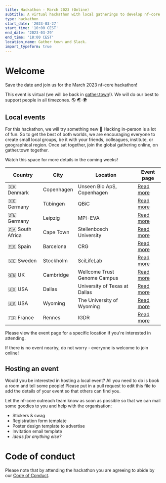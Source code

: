 ```yaml
---
title: Hackathon - March 2023 (Online)
subtitle: A virtual hackathon with local gatherings to develop nf-core together
type: hackathon
start_date: '2023-03-27'
start_time: '10:00 CEST'
end_date: '2023-03-29'
end_time: '18:00 CEST'
location_name: Gather town and Slack.
import_typeform: true
---
```


# Welcome

Save the date and join us for the March 2023 nf-core hackathon!

This event is virtual (we will be back in [gather.town](https://gather.town/)!).
We will do our best to support people in all timezones. :earth_americas: :earth_asia: :earth_africa:

## Local events

For this hackathon, we will try something new 🚀
Hacking in-person is a lot of fun. So to get the best of both worlds, we are encouraging everyone to create small local groups, be it with your friends, colleagues, institute, or geographical region.
Once sat together, join the global gathering online, on gather.town together.

Watch this space for more details in the coming weeks!

| Country         | City       |  Location                     | Event page                                                                  |
| --------------- | ---------- | ----------------------------- | --------------------------------------------------------------------------- |
| 🇩🇰 Denmark      | Copenhagen | Unseen Bio ApS, Copenhagen    | [Read more](/events/2023/hackathon-march-2023/denmark-unseen-bio.md)        |
| 🇩🇪 Germany      | Tübingen   | QBiC                          | [Read more](/events/2023/hackathon-march-2023/germany-qbic.md)              |
| 🇩🇪 Germany      | Leipzig    | MPI-EVA                       | [Read more](/events/2023/hackathon-march-2023/germany-mpi-eva.md)           |
| 🇿🇦 South Africa | Cape Town  | Stellenbosch University       | [Read more](/events/2023/hackathon-march-2023/south-africa-stellenbosch.md) |
| 🇪🇸 Spain        | Barcelona  | CRG                           | [Read more](/events/2023/hackathon-march-2023/spain-crg.md)                 |
| 🇸🇪 Sweden       | Stockholm  | SciLifeLab                    | [Read more](/events/2023/hackathon-march-2023/sweden-scilifelab.md)         |
| 🇬🇧 UK           | Cambridge  | Wellcome Trust Genome Campus  | [Read more](/events/2023/hackathon-march-2023/uk-wellcome-campus.md)        |
| 🇺🇸 USA          | Dallas     | University of Texas at Dallas | [Read more](/events/2023/hackathon-march-2023/usa-university-texas.md)      |
| 🇺🇸 USA          | Wyoming    | The University of Wyoming     | [Read more](/events/2023/hackathon-march-2023/usa-university-wyoming.md)    |
| 🇫🇷 France       | Rennes     | IGDR                          | [Read more](/events/2023/hackathon-march-2023/france-igdr.md)

Please view the event page for a specific location if you're interested in attending.

If there is no event nearby, do not worry - everyone is welcome to join online!

## Hosting an event

Would you be interested in hosting a local event? All you need to do is book a room and tell some people!
Please put in a pull request to edit this file to add the details of your event so that others can find you.

Let the nf-core outreach team know as soon as possible so that we can mail some goodies to you and help with the organisation:

- Stickers & swag
- Registration form template
- Poster design template to advertise
- Invitation email template
- _ideas for anything else?_

# Code of conduct

Please note that by attending the hackathon you are agreeing to abide by our [Code of Conduct](https://nf-co.re/code_of_conduct).

